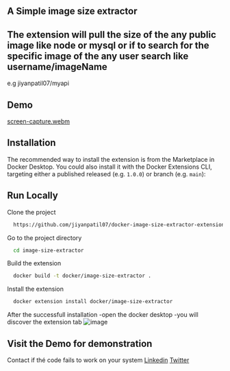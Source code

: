 ## A Simple image size extractor 

## The extension will pull the size of the any public image like node or mysql or if to search for the specific image of the any user search like username/imageName
e.g jiyanpatil07/myapi
      


## Demo

[screen-capture.webm](https://user-images.githubusercontent.com/76421551/192455851-247bd642-76ef-4055-953f-6a8776fe4273.webm)




## Installation

The recommended way to install the extension is from the Marketplace in Docker Desktop.
You could also install it with the Docker Extensions CLI, targeting either a published released (e.g. `1.0.0`) or branch (e.g. `main`):


## Run Locally

Clone the project

```bash
  https://github.com/jiyanpatil07/docker-image-size-extractor-extension.git
```

Go to the project directory

```bash
  cd image-size-extractor
```

Build the extension

```bash
  docker build -t docker/image-size-extractor .
```

Install the extension

```bash
  docker extension install docker/image-size-extractor
```
After the successfull installation 
  -open the docker desktop
  -you will discover the extension tab 
  ![image](https://user-images.githubusercontent.com/76421551/192453684-3c808a95-3c58-4641-a6a7-7fdcd9c16517.png)
  
## Visit the Demo for demonstration


Contact if thé code fails to work on your system
[Linkedin](https://www.linkedin.com/in/jiyanpatil07/)
[Twitter](https://twitter.com/JiyanPatil07)
